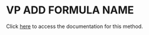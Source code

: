 <!---->
# VP ADD FORMULA NAME

Click [here](https://developer.4d.com/docs/ViewPro/method-list#vp-add-formula-name) to access the documentation for this method.

